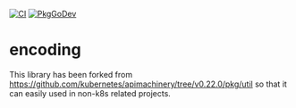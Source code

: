 [![CI](https://github.com/gomodules/encoding/actions/workflows/ci.yml/badge.svg)](https://github.com/gomodules/encoding/actions/workflows/ci.yml)
[![PkgGoDev](https://pkg.go.dev/badge/gomodules.xyz/encoding)](https://pkg.go.dev/gomodules.xyz/encoding)

# encoding

This library has been forked from https://github.com/kubernetes/apimachinery/tree/v0.22.0/pkg/util so that it can easily used in non-k8s related projects.
